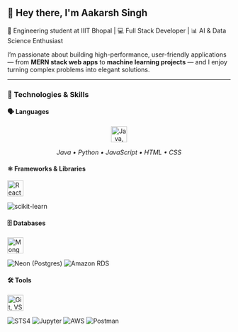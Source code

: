 ## 👋 Hey there, I'm Aakarsh Singh

🚀 Engineering student at IIIT Bhopal | 💻 Full Stack Developer | 📊 AI & Data Science Enthusiast  

I’m passionate about building high-performance, user-friendly applications — from **MERN stack web apps** to **machine learning projects** — and I enjoy turning complex problems into elegant solutions.  

---

### 🧰 Technologies & Skills

#### 🗣 Languages  
<p align="center">
  <img src="https://skillicons.dev/icons?i=java,python,js,html,css" height="36" alt="Java, Python, JavaScript, HTML, CSS" />
</p>
<p align="center">
  <em>Java • Python • JavaScript • HTML • CSS</em>
</p>

#### ⚛ Frameworks & Libraries  
<p>
  <img src="https://skillicons.dev/icons?i=react,nextjs,nodejs,express,flutter" height="36" alt="React, Next.js, Node.js, Express, Flutter" />
</p>
<p>
  <img alt="scikit-learn" src="https://img.shields.io/badge/scikit--learn-FF9F1C?style=flat&logo=scikitlearn&logoColor=white" />
</p>

#### 🗄 Databases  
<p>
  <img src="https://skillicons.dev/icons?i=mongodb,postgres" height="36" alt="MongoDB, SQL (Postgres)" />
</p>
<p>
  <img alt="Neon (Postgres)" src="https://img.shields.io/badge/Neon%20(Postgres)-2F679A?style=flat&logo=postgresql&logoColor=white" />
  <img alt="Amazon RDS" src="https://img.shields.io/badge/Amazon%20RDS-232F3E?style=flat&logo=amazonaws&logoColor=FF9900" />
</p>

#### 🛠 Tools  
<p>
  <img src="https://skillicons.dev/icons?i=git,vscode,eclipse" height="36" alt="Git, VS Code, Eclipse" />
</p>
<p>
  <img alt="STS4" src="https://img.shields.io/badge/Spring%20Tool%20Suite%204-6DB33F?style=flat&logo=spring&logoColor=white" />
  <img alt="Jupyter" src="https://img.shields.io/badge/Jupyter-F37626?style=flat&logo=jupyter&logoColor=white" />
  <img alt="AWS" src="https://img.shields.io/badge/AWS-232F3E?style=flat&logo=amazonaws&logoColor=FF9900" />
  <img alt="Postman" src="https://img.shields.io/badge/Postman-FF6C37?style=flat&logo=postman&logoColor=white" />
</p>
